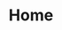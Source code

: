 ---
layout: home
title: Home

hero:
  name: N Notes
  text: 一个切图师枯燥的切图日志。
  tagline: 是的，这是一个博客网站。
  image:
    src: /logo.svg
    alt: VitePress
  actions:
    - theme: brand
      text: 组队探索（4 体力）
      link: /notes/
    - theme: alt
      text: 单人探索（6 体力）
      link: https://github.com/boring-plans/n-notes

features:
  - title: Boring Plans
    details: 👨‍💻 一些个人项目的开发记录。
  - title: Cheap Talks
    details: 📕 又叫「程序员物语」。写程序以前, 他是个诗人。
  - title: Notes
    details: 📑 博客。知识积累、刷题笔记 ..
---